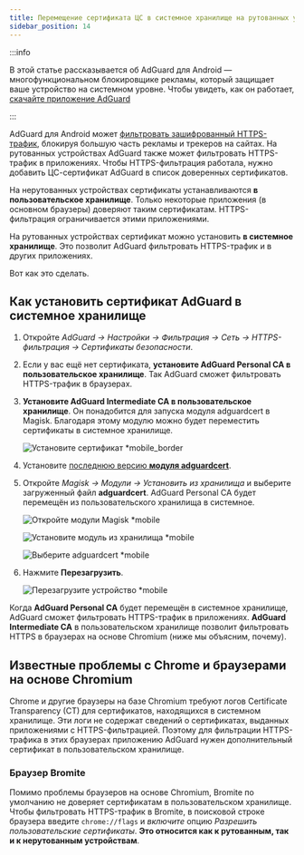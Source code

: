 ```yaml
---
title: Перемещение сертификата ЦС в системное хранилище на рутованных устройствах
sidebar_position: 14
---
```


:::info

В этой статье рассказывается об AdGuard для Android — многофункциональном блокировщике рекламы, который защищает ваше устройство на системном уровне. Чтобы увидеть, как он работает, [скачайте приложение AdGuard](https://agrd.io/download-kb-adblock)

:::

AdGuard для Android может [фильтровать зашифрованный HTTPS-трафик](/general/https-filtering/what-is-https-filtering), блокируя большую часть рекламы и трекеров на сайтах. На рутованных устройствах AdGuard также может фильтровать HTTPS-трафик в приложениях. Чтобы HTTPS-фильтрация работала, нужно добавить ЦС-сертификат AdGuard в список доверенных сертификатов.

На нерутованных устройствах сертификаты устанавливаются **в пользовательское хранилище**. Только некоторые приложения (в основном браузеры) доверяют таким сертификатам. HTTPS-фильтрация ограничивается этими приложениями.

На рутованных устройствах сертификат можно установить **в системное хранилище**. Это позволит AdGuard фильтровать HTTPS-трафик и в других приложениях.

Вот как это сделать.

## Как установить сертификат AdGuard в системное хранилище

1. Откройте *AdGuard → Настройки → Фильтрация → Сеть → HTTPS-фильтрация → Сертификаты безопасности*.

1. Если у вас ещё нет сертификата, **установите AdGuard Personal CA в пользовательское хранилище**. Так AdGuard сможет фильтровать HTTPS-трафик в браузерах.

1. **Установите AdGuard Intermediate CA в пользовательское хранилище**. Он понадобится для запуска модуля adguardcert в Magisk. Благодаря этому модулю можно будет переместить сертификаты в системное хранилище.

    ![Установите сертификат *mobile_border](https://cdn.adtidy.org/blog/new/asx1xksecurity_certificates.png)

1. Установите [последнюю версию **модуля adguardcert**](https://github.com/AdguardTeam/adguardcert/releases/latest/).

1. Откройте *Magisk → Модули → Установить из хранилища* и выберите загруженный файл **adguardcert**. AdGuard Personal CA будет перемещён из пользовательского хранилища в системное.

    ![Откройте модули Magisk *mobile](https://cdn.adtidy.org/content/kb/ad_blocker/android/solving_problems/https-certificate-for-rooted/magisk-module-4.png)

    ![Установите модуль из хранилища *mobile](https://cdn.adtidy.org/content/kb/ad_blocker/android/solving_problems/https-certificate-for-rooted/magisk-module-5.png)

    ![Выберите adguardcert *mobile](https://cdn.adtidy.org/content/kb/ad_blocker/android/solving_problems/https-certificate-for-rooted/magisk-module-6.png)

1. Нажмите **Перезагрузить**.

    ![Перезагрузите устройство *mobile](https://cdn.adtidy.org/content/kb/ad_blocker/android/solving_problems/https-certificate-for-rooted/magisk-module-7.png)

Когда **AdGuard Personal CA** будет перемещён в системное хранилище, AdGuard сможет фильтровать HTTPS-трафик в приложениях. **AdGuard Intermediate CA** в пользовательском хранилище позволит фильтровать HTTPS в браузерах на основе Chromium (ниже мы объясним, почему).

## Известные проблемы с Chrome и браузерами на основе Chromium

Chrome и другие браузеры на базе Chromium требуют логов Certificate Transparency (CT) для сертификатов, находящихся в системном хранилище. Эти логи не содержат сведений о сертификатах, выданных приложениями с HTTPS-фильтрацией. Поэтому для фильтрации HTTPS-трафика в этих браузерах приложению AdGuard нужен дополнительный сертификат в пользовательском хранилище.

### Браузер Bromite

Помимо проблемы браузеров на основе Chromium, Bromite по умолчанию не доверяет сертификатам в пользовательском хранилище. Чтобы фильтровать HTTPS-трафик в Bromite, в поисковой строке браузера введите `chrome://flags` и *включите* опцию *Разрешить пользовательские сертификаты*. **Это относится как к рутованным, так и к нерутованным устройствам**.
